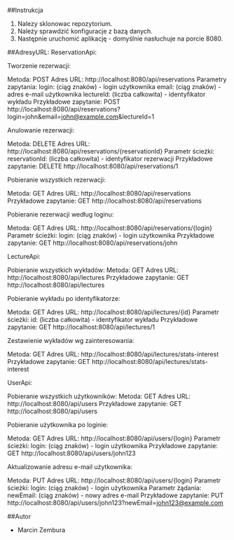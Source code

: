 ##Instrukcja
1. Nalezy sklonowac repozytorium.
2. Należy sprawdzić konfiguracje z bazą danych.
3. Następnie uruchomić aplikację - domyślnie nasłuchuje na porcie 8080.


##AdresyURL:
ReservationApi:

Tworzenie rezerwacji:

Metoda: POST
Adres URL: http://localhost:8080/api/reservations
Parametry zapytania:
login: (ciąg znaków) - login użytkownika
email: (ciąg znaków) - adres e-mail użytkownika
lectureId: (liczba całkowita) - identyfikator wykładu
Przykładowe zapytanie:
POST http://localhost:8080/api/reservations?login=john&email=john@example.com&lectureId=1

Anulowanie rezerwacji:

Metoda: DELETE
Adres URL: http://localhost:8080/api/reservations/{reservationId}
Parametr ścieżki:
reservationId: (liczba całkowita) - identyfikator rezerwacji
Przykładowe zapytanie:
DELETE http://localhost:8080/api/reservations/1

Pobieranie wszystkich rezerwacji:

Metoda: GET
Adres URL: http://localhost:8080/api/reservations
Przykładowe zapytanie:
GET http://localhost:8080/api/reservations

Pobieranie rezerwacji według loginu:

Metoda: GET
Adres URL: http://localhost:8080/api/reservations/{login}
Parametr ścieżki:
login: (ciąg znaków) - login użytkownika
Przykładowe zapytanie:
GET http://localhost:8080/api/reservations/john

LectureApi:

Pobieranie wszystkich wykładów:
Metoda: GET
Adres URL: http://localhost:8080/api/lectures
Przykładowe zapytanie:
GET http://localhost:8080/api/lectures

Pobieranie wykładu po identyfikatorze:

Metoda: GET
Adres URL: http://localhost:8080/api/lectures/{id}
Parametr ścieżki:
id: (liczba całkowita) - identyfikator wykładu
Przykładowe zapytanie:
GET http://localhost:8080/api/lectures/1

Zestawienie wykładów wg zainteresowania:

Metoda: GET
Adres URL: http://localhost:8080/api/lectures/stats-interest
Przykładowe zapytanie:
GET http://localhost:8080/api/lectures/stats-interest

UserApi:

Pobieranie wszystkich użytkowników:
Metoda: GET
Adres URL: http://localhost:8080/api/users
Przykładowe zapytanie:
GET http://localhost:8080/api/users

Pobieranie użytkownika po loginie:

Metoda: GET
Adres URL: http://localhost:8080/api/users/{login}
Parametr ścieżki:
login: (ciąg znaków) - login użytkownika
Przykładowe zapytanie:
GET http://localhost:8080/api/users/john123

Aktualizowanie adresu e-mail użytkownika:

Metoda: PUT
Adres URL: http://localhost:8080/api/users/{login}
Parametr ścieżki:
login: (ciąg znaków) - login użytkownika
Parametr żądania:
newEmail: (ciąg znaków) - nowy adres e-mail
Przykładowe zapytanie:
PUT http://localhost:8080/api/users/john123?newEmail=john123@example.com

##Autor
- Marcin Zembura
